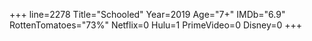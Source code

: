 +++
line=2278
Title="Schooled"
Year=2019
Age="7+"
IMDb="6.9"
RottenTomatoes="73%"
Netflix=0
Hulu=1
PrimeVideo=0
Disney=0
+++

